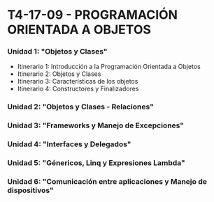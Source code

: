 # T4-17-09 - PROGRAMACIÓN ORIENTADA A OBJETOS

### Unidad 1: "Objetos y Clases"

- Itinerario 1: Introducción a la Programación Orientada a Objetos
- Itinerario 2: Objetos y Clases
- Itinerario 3: Características de los objetos
- Itinerario 4: Constructores y Finalizadores

### Unidad 2: "Objetos y Clases - Relaciones"
### Unidad 3: "Frameworks y Manejo de Excepciones"
### Unidad 4: "Interfaces y Delegados"
### Unidad 5: "Génericos, Linq y Expresiones Lambda"
### Unidad 6: "Comunicación entre aplicaciones y Manejo de dispositivos"